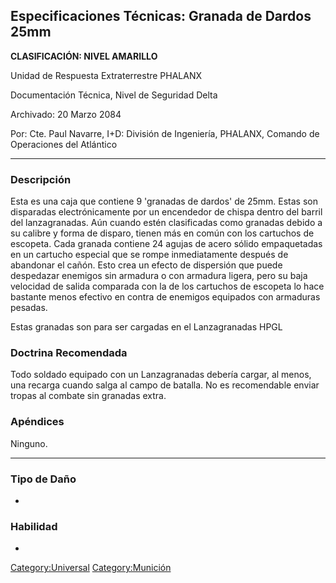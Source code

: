 ## Especificaciones Técnicas: Granada de Dardos 25mm

**CLASIFICACIÓN: NIVEL AMARILLO**

Unidad de Respuesta Extraterrestre PHALANX

Documentación Técnica, Nivel de Seguridad Delta

Archivado: 20 Marzo 2084

Por: Cte. Paul Navarre, I+D: División de Ingeniería, PHALANX, Comando de
Operaciones del Atlántico

------------------------------------------------------------------------

### Descripción

Esta es una caja que contiene 9 'granadas de dardos' de 25mm. Estas son
disparadas electrónicamente por un encendedor de chispa dentro del
barril del lanzagranadas. Aún cuando estén clasificadas como granadas
debido a su calibre y forma de disparo, tienen más en común con los
cartuchos de escopeta. Cada granada contiene 24 agujas de acero sólido
empaquetadas en un cartucho especial que se rompe inmediatamente después
de abandonar el cañón. Esto crea un efecto de dispersión que puede
despedazar enemigos sin armadura o con armadura ligera, pero su baja
velocidad de salida comparada con la de los cartuchos de escopeta lo
hace bastante menos efectivo en contra de enemigos equipados con
armaduras pesadas.

Estas granadas son para ser cargadas en el Lanzagranadas HPGL

### Doctrina Recomendada

Todo soldado equipado con un Lanzagranadas debería cargar, al menos, una
recarga cuando salga al campo de batalla. No es recomendable enviar
tropas al combate sin granadas extra.

### Apéndices

Ninguno.

------------------------------------------------------------------------

### Tipo de Daño

-

### Habilidad

-

[Category:Universal](Category:Universal "wikilink")
[Category:Munición](Category:Munición "wikilink")